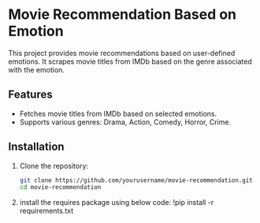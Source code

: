 # Movie Recommendation Based on Emotion

This project provides movie recommendations based on user-defined emotions. It scrapes movie titles from IMDb based on the genre associated with the emotion.

## Features

- Fetches movie titles from IMDb based on selected emotions.
- Supports various genres: Drama, Action, Comedy, Horror, Crime.

## Installation

1. Clone the repository:
   ```bash
   git clone https://github.com/yourusername/movie-recommendation.git
   cd movie-recommendation
2. install the requires package using below code:
   !pip install -r requirements.txt
